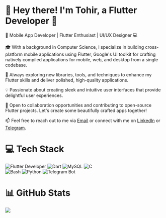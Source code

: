 # 👋 Hey there! I'm Tohir, a Flutter Developer 🚀

📱 Mobile App Developer | Flutter Enthusiast | UI/UX Designer 💻

🎓 With a background in Computer Science, I specialize in building cross-platform mobile applications using Flutter, Google's UI toolkit for crafting natively compiled applications for mobile, web, and desktop from a single codebase.

🌱 Always exploring new libraries, tools, and techniques to enhance my Flutter skills and deliver polished, high-quality applications.

💡 Passionate about creating sleek and intuitive user interfaces that provide delightful user experiences.

🤝 Open to collaboration opportunities and contributing to open-source Flutter projects. Let's create some beautifully crafted apps together!

📫 Feel free to reach out to me via [Email](st.coder2005@gmail.com) or connect with me on [LinkedIn](https://www.linkedin.com/in/toxir-saidazimov/) or [Telegram](https://t.me/Tox_Uzb).


# 💻 Tech Stack
![Flutter Developer](https://img.shields.io/badge/Flutter-%231572B6.svg?logo=flutter&logoColor=white&style=for-the-badge)
![Dart](https://img.shields.io/badge/Dart-%231572B6.svg?logo=dart&logoColor=white&style=for-the-badge)
![MySQL](https://img.shields.io/badge/MySQL-grey?logo=mysql&logoColor=blue&style=for-the-badge)
![C](https://img.shields.io/badge/c-%2300599C.svg?style=for-the-badge&logo=c&logoColor=white)<br/>
![Bash](https://img.shields.io/badge/Bash-grey?logo=gnu-bash&logoColor=white&style=for-the-badge)
![Python](https://img.shields.io/badge/python-3670A0?style=for-the-badge&logo=python&logoColor=ffdd54)
![Telegram Bot](https://img.shields.io/badge/Telegram-Bot-blue?logo=telegram&logoColor=blue&style=for-the-badge)



# 📊 GitHub Stats
![](https://github-readme-stats.vercel.app/api?username=SaidazimovToxir&show_icons=true&theme=transparent)</br>

